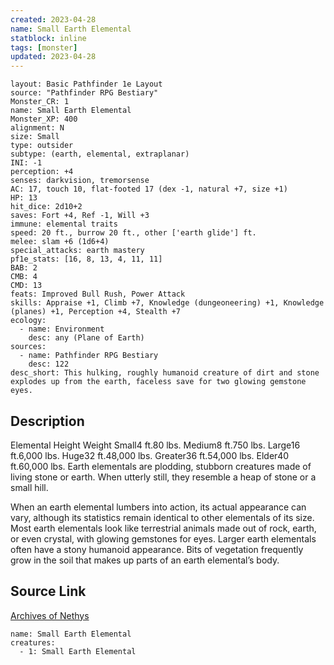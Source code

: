 ```yaml
---
created: 2023-04-28
name: Small Earth Elemental
statblock: inline
tags: [monster]
updated: 2023-04-28
---
```

```statblock
layout: Basic Pathfinder 1e Layout
source: "Pathfinder RPG Bestiary"
Monster_CR: 1
name: Small Earth Elemental
Monster_XP: 400
alignment: N
size: Small
type: outsider
subtype: (earth, elemental, extraplanar)
INI: -1
perception: +4
senses: darkvision, tremorsense
AC: 17, touch 10, flat-footed 17 (dex -1, natural +7, size +1)
HP: 13
hit_dice: 2d10+2
saves: Fort +4, Ref -1, Will +3
immune: elemental traits
speed: 20 ft., burrow 20 ft., other ['earth glide'] ft.
melee: slam +6 (1d6+4)
special_attacks: earth mastery
pf1e_stats: [16, 8, 13, 4, 11, 11]
BAB: 2
CMB: 4
CMD: 13
feats: Improved Bull Rush, Power Attack
skills: Appraise +1, Climb +7, Knowledge (dungeoneering) +1, Knowledge (planes) +1, Perception +4, Stealth +7
ecology:
  - name: Environment
    desc: any (Plane of Earth)
sources:
  - name: Pathfinder RPG Bestiary
    desc: 122
desc_short: This hulking, roughly humanoid creature of dirt and stone explodes up from the earth, faceless save for two glowing gemstone eyes.
```
## Description
Elemental Height Weight Small4 ft.80 lbs. Medium8 ft.750 lbs. Large16 ft.6,000 lbs. Huge32 ft.48,000 lbs. Greater36 ft.54,000 lbs. Elder40 ft.60,000 lbs.
 Earth elementals are plodding, stubborn creatures made of living stone or earth. When utterly still, they resemble a heap of stone or a small hill.

When an earth elemental lumbers into action, its actual appearance can vary, although its statistics remain identical to other elementals of its size. Most earth elementals look like terrestrial animals made out of rock, earth, or even crystal, with glowing gemstones for eyes. Larger earth elementals often have a stony humanoid appearance. Bits of vegetation frequently grow in the soil that makes up parts of an earth elemental’s body.
## Source Link
[Archives of Nethys](https://aonprd.com/MonsterDisplay.aspx?ItemName=Small%20Earth%20Elemental)
```encounter-table
name: Small Earth Elemental
creatures:
  - 1: Small Earth Elemental
```
